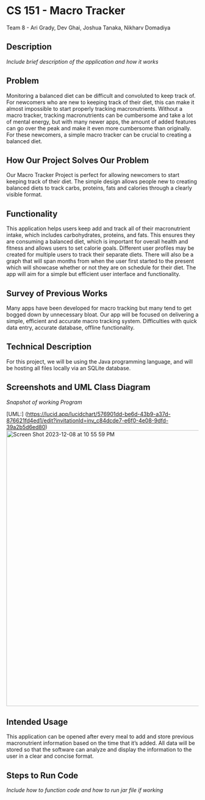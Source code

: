 # CS 151 - Macro Tracker
Team 8 - Ari Grady, Dev Ghai, Joshua Tanaka, Nikharv Domadiya

## Description
*Include brief description of the application and how it works*

## Problem
Monitoring a balanced diet can be difficult and convoluted to keep track of. For newcomers who are new to keeping track of their diet, this can make it almost impossible to start properly tracking macronutrients. Without a macro tracker, tracking macronutrients can be cumbersome and take a lot of mental energy, but with many newer apps, the amount of added features can go over the peak and make it even more cumbersome than originally. For these newcomers, a simple macro tracker can be crucial to creating a balanced diet.

## How Our Project Solves Our Problem
Our Macro Tracker Project is perfect for allowing newcomers to start keeping track of their diet. The simple design allows people new to creating balanced diets to track carbs, proteins, fats and calories through a clearly visible format.

## Functionality
This application helps users keep add and track all of their macronutrient intake, which includes carbohydrates, proteins, and fats. This ensures they are consuming a balanced diet, which is important for overall health and fitness and allows users to set calorie goals.  Different user profiles may be created for multiple users to track their separate diets. There will also be a graph that will span months from when the user first started to the present which will showcase whether or not they are on schedule for their diet. The app will aim for a simple but efficient user interface and functionality. 

## Survey of Previous Works
Many apps have been developed for macro tracking but many tend to get bogged down by unnecessary bloat. Our app will be focused on delivering a simple, efficient and accurate macro tracking system. Difficulties with quick data entry, accurate database, offline functionality.

## Technical Description
For this project, we will be using the Java programming language, and will be hosting all files locally via an SQLite database.

## Screenshots and UML Class Diagram
*Snapshot of working Program*

[UML:] (https://lucid.app/lucidchart/576901dd-be6d-43b9-a37d-876621fd4ed1/edit?invitationId=inv_c84dcde7-e6f0-4e08-9dfd-39a2b5d6ed80)
<img width="721" alt="Screen Shot 2023-12-08 at 10 55 59 PM" src="https://github.com/Smalls141414/CS151-MacroTracker/assets/22310942/088cadba-f9b2-4f58-883c-c74873caa2e5">

## Intended Usage
This application can be opened after every meal to add and store previous macronutrient information based on the time that it’s added. All data will be stored so that the software can analyze and display the information to the user in a clear and concise format.

## Steps to Run Code
*Include how to function code and how to run jar file if working*
